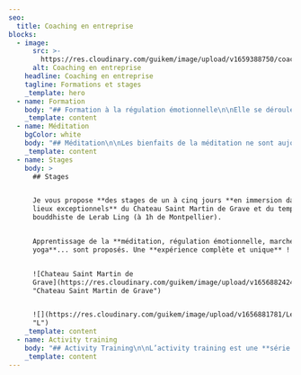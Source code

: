 ```yaml
---
seo:
  title: Coaching en entreprise
blocks:
  - image:
      src: >-
        https://res.cloudinary.com/guikem/image/upload/v1659388750/coaching-en-entreprise_tdn01j.jpg
      alt: Coaching en entreprise
    headline: Coaching en entreprise
    tagline: Formations et stages
    _template: hero
  - name: Formation
    body: "## Formation à la régulation émotionnelle\n\nElle se déroule en **trois séances de 1h30** chacune et permettra aux participants de devenir autonome dans la régulation de leurs émotions. Les sessions se font par **groupe de 3 à 8 personnes**.\n&#x9;\t\t\t&#x9;\n\n**Se former à la régulation émotionnelle** dans le cadre de votre entreprise vous permettra:\n\n* de vous **libérer de vos peurs et vos inhibitions au travail**\n* de vous **libérer des réactions émotionnelles** qui sont la **source de conflits** entre individus\n* de prendre la parole aisément et **ne plus avoir peur de parler en public**\n* d’être **dans l’instant présent** pour accomplir vos tâches sereinement\n* de **ne plus ruminer mentalement** les conflits et difficultés\n* d’accomplir vos tâches avec **fluidité et enthousiasme**\n* d’**oser prendre les initiatives** qui vous paraissent judicieuses\n* de prendre votre place et **vous affirmer** lorsque cela le requiert\n* d’avoir le courage de **suivre vos intuitions**\n* **...**\n\n### Tarif : **200 € par personnes pour la formation complète**\n"
    _template: content
  - name: Méditation
    bgColor: white
    body: "## Méditation\n\nLes bienfaits de la méditation ne sont aujourd’hui plus à prouver. Avec une expérience d’enseignant de méditation à plein temps depuis quinze ans, j’amène aujourd’hui mon savoir faire au sein de l’entreprise.\n\nMéditations guidées, apprentissage de la méditation, gestion des émotions, conseils d’intégration de la méditation dans l’activité...\n\nLe format et la fréquence des interventions sont à déterminer avec vous...\n\n&#x9;\t\t&#x9;\n&#x9;\t&#x9;\n&#x9;&#x9;\n&#x9;\n"
    _template: content
  - name: Stages
    body: >
      ## Stages


      Je vous propose **des stages de un à cinq jours **en immersion dans les**
      lieux exceptionnels** du Chateau Saint Martin de Grave et du temple
      bouddhiste de Lerab Ling (à 1h de Montpellier).


      Apprentissage de la **méditation, régulation émotionnelle, marches,
      yoga**... sont proposés. Une **expérience complète et unique** !


      ![Chateau Saint Martin de
      Grave](https://res.cloudinary.com/guikem/image/upload/v1656882424/chateau_jyg7ra.jpg
      "Chateau Saint Martin de Grave")


      ![](https://res.cloudinary.com/guikem/image/upload/v1656881781/Lerab-Ling_nm14cg.jpg
      "L")
    _template: content
  - name: Activity training
    body: "## Activity Training\n\nL’activity training est une **série de conseils** permettant d’amener notre sagesse dans l’activité. Il permet de donner du sens à notre activité et de l’accomplir plus créativement et plus efficacement.\n\nIl fait l’objet de sessions dans lesquelles nous découvrons ces conseils, apprenons à les mettre en pratique et repérons les blocages émotionnels nous empêchant de les appliquer.\n\n&#x9;\t\t&#x9;\n&#x9;\t&#x9;\n&#x9;&#x9;\n&#x9;\n"
    _template: content
---
```


